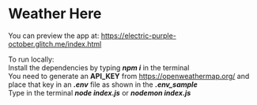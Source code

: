 # Weather Here

You can preview the app at: https://electric-purple-october.glitch.me/index.html

To run locally:  
Install the dependencies by typing ***npm i*** in the terminal  
You need to generate an **API_KEY** from https://openweathermap.org/ and place that key in an ***.env*** file as shown in the ***.env_sample***  
Type in the terminal ***node index.js*** or ***nodemon index.js*** 
